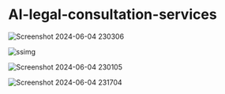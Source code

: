 # AI-legal-consultation-services
![Screenshot 2024-06-04 230306](https://github.com/Dubeyshruti/AI-legal-consultation-services/assets/100428636/499b5456-8558-4aee-a8df-78cf7b2a3c24)


![ssimg](https://github.com/Dubeyshruti/AI-legal-consultation-services/assets/100428636/055ae271-5bb2-4f21-b1ff-bcf38869b9b3)



![Screenshot 2024-06-04 230105](https://github.com/Dubeyshruti/AI-legal-consultation-services/assets/100428636/834d7d0a-3cd8-4996-92e6-b71b3b34e591)


![Screenshot 2024-06-04 231704](https://github.com/Dubeyshruti/AI-legal-consultation-services/assets/100428636/dd0fa907-cf4b-4612-9ff4-ae81585e6780)














